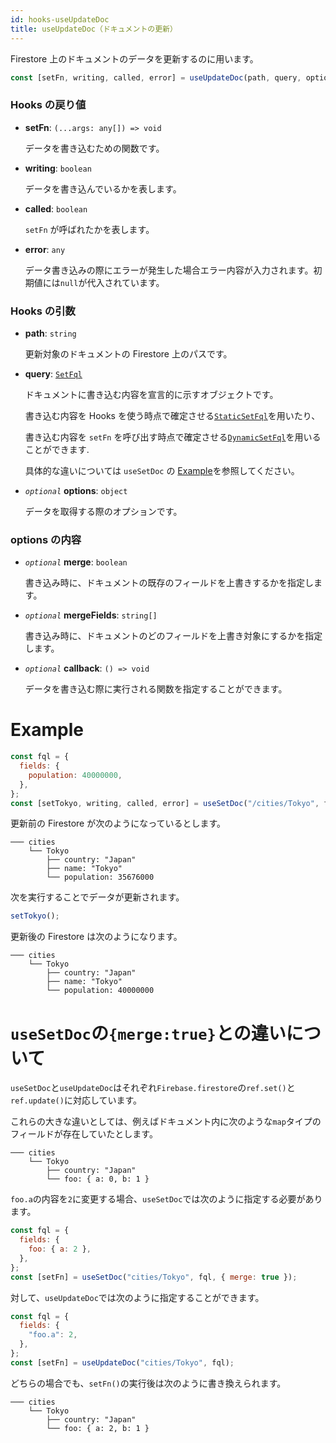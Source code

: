 ```yaml
---
id: hooks-useUpdateDoc
title: useUpdateDoc（ドキュメントの更新）
---
```


Firestore 上のドキュメントのデータを更新するのに用います。

```js
const [setFn, writing, called, error] = useUpdateDoc(path, query, options);
```

### Hooks の戻り値

- **setFn**: `(...args: any[]) => void`

  データを書き込むための関数です。

- **writing**: `boolean`

  データを書き込んでいるかを表します。

- **called**: `boolean`

  `setFn` が呼ばれたかを表します。

- **error**: `any`

  データ書き込みの際にエラーが発生した場合エラー内容が入力されます。初期値には`null`が代入されています。

### Hooks の引数

- **path**: `string`

  更新対象のドキュメントの Firestore 上のパスです。

- **query**: [`SetFql`](misc-type.md#setfql)

  ドキュメントに書き込む内容を宣言的に示すオブジェクトです。

  書き込む内容を Hooks を使う時点で確定させる[`StaticSetFql`](misc-type.md#staticsetfql)を用いたり、

  書き込む内容を `setFn` を呼び出す時点で確定させる[`DynamicSetFql`](misc-type.md#dynamicsetfql)を用いることができます.

  具体的な違いについては `useSetDoc` の [Example](hooks-useSetDoc#example)を参照してください。

* _`optional`_ **options**: `object`

  データを取得する際のオプションです。

### options の内容

- _`optional`_ **merge**: `boolean`

  書き込み時に、ドキュメントの既存のフィールドを上書きするかを指定します。

- _`optional`_ **mergeFields**: `string[]`

  書き込み時に、ドキュメントのどのフィールドを上書き対象にするかを指定します。

- _`optional`_ **callback**: `() => void`

  データを書き込む際に実行される関数を指定することができます。

# Example

```js
const fql = {
  fields: {
    population: 40000000,
  },
};
const [setTokyo, writing, called, error] = useSetDoc("/cities/Tokyo", fql);
```

更新前の Firestore が次のようになっているとします。

```
─── cities
    └── Tokyo
        ├── country: "Japan"
        ├── name: "Tokyo"
        └── population: 35676000
```

次を実行することでデータが更新されます。

```js
setTokyo();
```

更新後の Firestore は次のようになります。

```
─── cities
    └── Tokyo
        ├── country: "Japan"
        ├── name: "Tokyo"
        └── population: 40000000
```

# `useSetDoc`の`{merge:true}`との違いについて

`useSetDoc`と`useUpdateDoc`はそれぞれ`Firebase.firestore`の`ref.set()`と`ref.update()`に対応しています。

これらの大きな違いとしては、例えばドキュメント内に次のような`map`タイプのフィールドが存在していたとします。

```
─── cities
    └── Tokyo
        ├── country: "Japan"
        └── foo: { a: 0, b: 1 }
```

`foo.a`の内容を`2`に変更する場合、`useSetDoc`では次のように指定する必要があります。

```js
const fql = {
  fields: {
    foo: { a: 2 },
  },
};
const [setFn] = useSetDoc("cities/Tokyo", fql, { merge: true });
```

対して、`useUpdateDoc`では次のように指定することができます。

```js
const fql = {
  fields: {
    "foo.a": 2,
  },
};
const [setFn] = useUpdateDoc("cities/Tokyo", fql);
```

どちらの場合でも、`setFn()`の実行後は次のように書き換えられます。

```
─── cities
    └── Tokyo
        ├── country: "Japan"
        └── foo: { a: 2, b: 1 }
```
